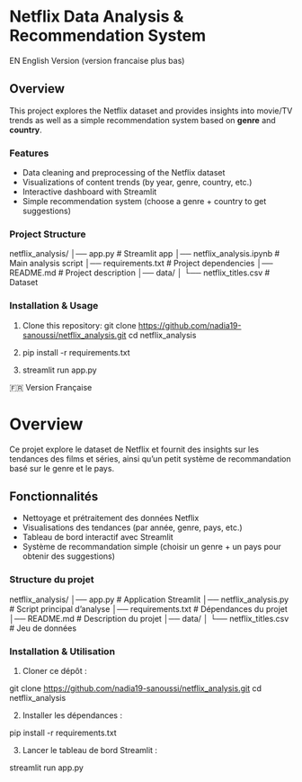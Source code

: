 #  Netflix Data Analysis & Recommendation System  

EN English Version (version francaise plus bas)

## Overview  

This project explores the Netflix dataset and provides insights into movie/TV trends as well as a simple recommendation system based on **genre** and **country**.

### Features
- Data cleaning and preprocessing of the Netflix dataset  
- Visualizations of content trends (by year, genre, country, etc.)  
- Interactive dashboard with Streamlit  
- Simple recommendation system (choose a genre + country to get suggestions)  

### Project Structure
netflix_analysis/
│── app.py # Streamlit app
│── netflix_analysis.ipynb # Main analysis script
│── requirements.txt # Project dependencies
│── README.md # Project description
│── data/
│ └── netflix_titles.csv # Dataset

### Installation & Usage
1. Clone this repository:
   git clone https://github.com/nadia19-sanoussi/netflix_analysis.git
   cd netflix_analysis

2. pip install -r requirements.txt
3. streamlit run app.py

🇫🇷 Version Française

# Overview

Ce projet explore le dataset de Netflix et fournit des insights sur les tendances des films et séries, ainsi qu’un petit système de recommandation basé sur le genre et le pays.

## Fonctionnalités

- Nettoyage et prétraitement des données Netflix
- Visualisations des tendances (par année, genre, pays, etc.)
- Tableau de bord interactif avec Streamlit
- Système de recommandation simple (choisir un genre + un pays pour obtenir des suggestions)

### Structure du projet

netflix_analysis/
│── app.py                  # Application Streamlit
│── netflix_analysis.py     # Script principal d’analyse
│── requirements.txt        # Dépendances du projet
│── README.md               # Description du projet
│── data/
│    └── netflix_titles.csv # Jeu de données

### Installation & Utilisation

1. Cloner ce dépôt :

git clone https://github.com/nadia19-sanoussi/netflix_analysis.git
   cd netflix_analysis

2. Installer les dépendances :

pip install -r requirements.txt

3. Lancer le tableau de bord Streamlit :

streamlit run app.py

